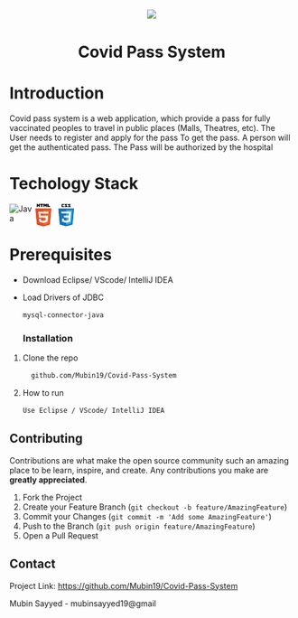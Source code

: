 <!-- # Covid Pass System -->

<!-- PROJECT LOGO -->
<br />
<p align="center">
  <a href="https://github.com/Mubin19/Covid-Pass-System/">
   <img src="https://www.google.com/imgres?imgurl=https%3A%2F%2Fplay-lh.googleusercontent.com%2F6G9sR34jBTrj-9yzHujVLW0E3tof4bj6pOTaTpBnCQW2RUBq9dpwdoTXqr1OZx0HUVk&tbnid=Zf0Wxeu5PbqkOM&vet=10CAsQMyhpahcKEwjA2ZuN_6SBAxUAAAAAHQAAAAAQAw..i&imgrefurl=https%3A%2F%2Fplay.google.com%2Fstore%2Fapps%2Fdetails%3Fid%3Dcom.zurarev.snackbccdb8523f3941c4aa06aff238ecf606%26hl%3Den_IN%26gl%3DUS&docid=pmskHgJbRbHEnM&w=512&h=512&itg=1&q=covid%20pass&ved=0CAsQMyhpahcKEwjA2ZuN_6SBAxUAAAAAHQAAAAAQAw"/>
  </a>

  <h1 align="center"> Covid Pass System </h1>
  

# Introduction

Covid pass system is a web application, which provide a pass for fully vaccinated peoples to travel in public places
(Malls, Theatres, etc). The User needs to register and apply for the pass To get the pass. A person will get the
authenticated pass. The Pass will be authorized by the hospital

# Techology Stack

<img align="left" alt="Java" width="40px" src=" https://www.google.com/imgres?imgurl=https%3A%2F%2Fdev.java%2Fassets%2Fimages%2Fjava-logo-vert-blk.png&tbnid=zQLImnnH70CSHM&vet=12ahUKEwjj9JfsgaWBAxWunmMGHUxaJ28QMygBegQIARB2..i&imgrefurl=https%3A%2F%2Fdev.java%2F&docid=ToB8tIqOU4fqPM&w=500&h=500&q=java%20image&ved=2ahUKEwjj9JfsgaWBAxWunmMGHUxaJ28QMygBegQIARB2" />

<img align="left" alt="HTML5" width="40px" src="https://raw.githubusercontent.com/github/explore/80688e429a7d4ef2fca1e82350fe8e3517d3494d/topics/html/html.png" />
<img align="left" alt="CSS3" width="40px" src="https://raw.githubusercontent.com/github/explore/80688e429a7d4ef2fca1e82350fe8e3517d3494d/topics/css/css.png" />






<br>
<br>

# Prerequisites

* Download Eclipse/ VScode/ IntelliJ IDEA
  
* Load Drivers of JDBC
  ```sh
  mysql-connector-java
  ```
  
  ### Installation

1. Clone the repo
   ```sh
     github.com/Mubin19/Covid-Pass-System   
   ```
2. How to run
   ```sh
   Use Eclipse / VScode/ IntelliJ IDEA
   ```
   
## Contributing

Contributions are what make the open source community such an amazing place to be learn, inspire, and create. Any contributions you make are **greatly appreciated**.

1. Fork the Project
2. Create your Feature Branch (`git checkout -b feature/AmazingFeature`)
3. Commit your Changes (`git commit -m 'Add some AmazingFeature'`)
4. Push to the Branch (`git push origin feature/AmazingFeature`)
5. Open a Pull Request

## Contact

Project Link:     https://github.com/Mubin19/Covid-Pass-System   

Mubin Sayyed - mubinsayyed19@gmail

